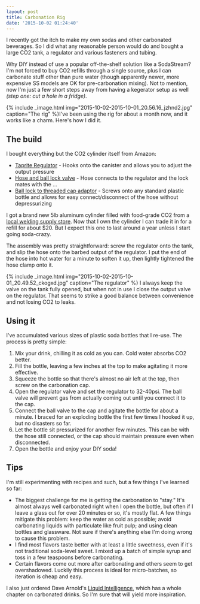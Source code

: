 ```yaml
---
layout: post
title: Carbonation Rig
date: '2015-10-02 01:24:40'
---
```


I recently got the itch to make my own sodas and other carbonated beverages. So I did what any reasonable person would do and bought a large CO2 tank, a regulator and various fasteners and tubing.

Why DIY instead of use a popular off-the-shelf solution like a SodaStream? I'm not forced to buy CO2 refills through a single source, plus I can carbonate stuff other than pure water (though apparently newer, more expensive SS models are OK for pre-carbonation mixing). Not to mention, now I'm just a few short steps away from having a kegerator setup as well *(step one: cut a hole in a fridge)*.

{% include _image.html img="2015-10-02-2015-10-01_20.56.16_jzhnd2.jpg" caption="The rig"  %}I've been using the rig for about a month now, and it works like a charm. Here's how I did it.

## The build

I bought everything but the CO2 cylinder itself from Amazon:

* [Taprite Regulator](http://www.amazon.com/gp/product/B008EKR0UG) - Hooks onto the canister and allows you to adjust the output pressure
* [Hose and ball lock valve](http://www.amazon.com/gp/product/B0064OI77Y) - Hose connects to the regulator and the lock mates with the ...
* [Ball lock to threaded cap adaptor](http://www.amazon.com/gp/product/B008071H8O) - Screws onto any standard plastic bottle and allows for easy connect/disconnect of the hose without depressurizing

I got a brand new 5lb aluminum cylinder filled with food-grade CO2 from a [local welding supply store](http://www.citywelding.com/). Now that I own the cylinder I can trade it in for a refill for about $20. But I expect this one to last around a year unless I start going soda-crazy.

The assembly was pretty straightforward: screw the regulator onto the tank, and slip the hose onto the barbed output of the regulator. I put the end of the hose into hot water for a minute to soften it up, then lightly tightened the hose clamp onto it.

{% include _image.html img="2015-10-02-2015-10-01_20.49.52_ckogxd.jpg" caption="The regulator"  %}
I always keep the valve on the tank fully opened, but when not in use I close the output valve on the regulator. That seems to strike a good balance between convenience and not losing CO2 to leaks.

## Using it

I've accumulated various sizes of plastic soda bottles that I re-use. The process is pretty simple:

1. Mix your drink, chilling it as cold as you can. Cold water absorbs CO2 better.
2. Fill the bottle, leaving a few inches at the top to make agitating it more effective.
3. Squeeze the bottle so that there's almost no air left at the top, then screw on the carbonation cap.
4. Open the regulator valve and set the regulator to 32-40psi. The ball valve will prevent gas from actually coming out until you connect it to the cap.
5. Connect the ball valve to the cap and agitate the bottle for about a minute. I braced for an exploding bottle the first few times I hooked it up, but no disasters so far.
6. Let the bottle sit pressurized for another few minutes. This can be with the hose still connected, or the cap should maintain pressure even when disconnected.
7. Open the bottle and enjoy your DIY soda!

## Tips

I'm still experimenting with recipes and such, but a few things I've learned so far:

* The biggest challenge for me is getting the carbonation to "stay." It's almost always well carbonated right when I open the bottle, but often if I leave a glass out for over 20 minutes or so, it's mostly flat. A few things mitigate this problem: keep the water as cold as possible; avoid carbonating liquids with particulate like fruit pulp; and using clean bottles and glassware. Not sure if there's anything else I'm doing wrong to cause this problem.
* I find most flavors taste better with at least a little sweetness, even if it's not traditional soda-level sweet. I mixed up a batch of simple syrup and toss in a few teaspoons before carbonating.
* Certain flavors come out more after carbonating and others seem to get overshadowed. Luckily this process is ideal for micro-batches, so iteration is cheap and easy.

I also just ordered Dave Arnold's [Liquid Intelligence](http://www.amazon.com/Liquid-Intelligence-Science-Perfect-Cocktail/dp/0393089037), which has a whole chapter on carbonated drinks. So I'm sure that will yield more inspiration.